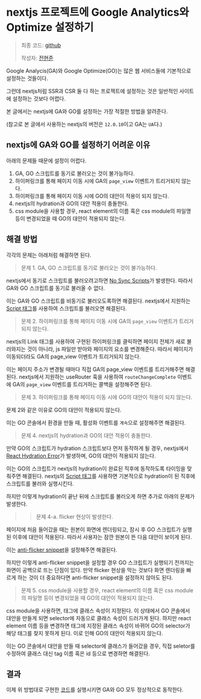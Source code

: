 # nextjs 프로젝트에 Google Analytics와 Optimize 설정하기

> 최종 코드: [github](https://github.com/youha-info/nextjs-with-ga-go)
> 
> 작성자: [전현준](https://github.com/hyunjunian)

Google Analycis(GA)와 Google Optimize(GO)는 많은 웹 서비스들에 기본적으로 설정하는 것들이다.

그런데 nextjs처럼 SSR과 CSR 둘 다 하는 프로젝트에 설정하는 것은 일반적인 사이트에 설정하는 것보다 어렵다.

본 글에서는 nextjs에 GA와 GO를 설정하는 가장 적절한 방법을 알려준다.

(참고로 본 글에서 사용하는 nextjs의 버전은 `12.0.10`이고 GA는 `UA`다.)

## nextjs에 GA와 GO를 설정하기 어려운 이유

아래의 문제들 때문에 설정이 어렵다.

1. GA, GO 스크립트를 동기로 불러오는 것이 불가능하다.
2. 하이퍼링크를 통해 페이지 이동 시에 GA의 `page_view` 이벤트가 트리거되지 않는다.
3. 하이퍼링크를 통해 페이지 이동 시에 GO의 대안이 적용이 되지 않는다.
4. nextjs의 hydration과 GO의 대안 적용이 충돌한다.
5. css module을 사용할 경우, react element의 이름 혹은 css module의 파일명 등이 변경되었을 때 GO의 대안이 적용되지 않는다.

## 해결 방법

각각의 문제는 아래처럼 해결하면 된다.

> 문제 1. GA, GO 스크립트를 동기로 불러오는 것이 불가능하다.

nextjs에서 동기로 스크립트를 불러오려고하면 [No Sync Scripts](https://nextjs.org/docs/messages/no-sync-scripts)가 발생한다. 따라서 GA와 GO 스크립트를 동기로 불러올 수 없다.

이는 GA와 GO 스크립트를 비동기로 불러오도록하면 해결된다. nextjs에서 지원하는 [Script 태그](https://nextjs.org/docs/basic-features/script)를 사용하여 스크립트를 불러오면 해결된다.

> 문제 2. 하이퍼링크를 통해 페이지 이동 시에 GA의 `page_view` 이벤트가 트리거되지 않는다.

nextjs의 Link 태그를 사용하여 구현된 하이퍼링크를 클릭하면 페이지 전체가 새로 불러와지는 것이 아니라, js 파일만 받아와 페이지의 요소를 변경해준다. 따라서 페이지가 이동되더라도 GA의 page_view 이벤트가 트리거되지 않는다.

이는 페이지 주소가 변경될 때마다 직접 GA의 page_view 이벤트를 트리거해주면 해결된다. nextjs에서 지원하는 useRouter 훅을 사용하여 `routeChangeComplete` 이벤트에 GA의 `page_view` 이벤트를 트리거하는 콜백을 설정해주면 된다.

> 문제 3. 하이퍼링크를 통해 페이지 이동 시에 GO의 대안이 적용이 되지 않는다.

문제 2와 같은 이유로 GO의 대안이 적용되지 않는다.

이는 GO 콘솔에서 환경을 만들 때, 활성화 이벤트를 `계속`으로 설정해주면 해결된다.

> 문제 4. nextjs의 hydration과 GO의 대안 적용이 충돌한다.

만약 GO의 스크립트가 hydration 스크립트보다 먼저 동작하게 될 경우, nextjs에서 [React Hydration Error](https://nextjs.org/docs/messages/react-hydration-error)가 발생하며, GO의 대안이 적용되지 않는다.

이는 GO의 스크립트가 nextjs의 hydration이 완료된 직후에 동작하도록 타이밍을 맞춰주면 해결된다. nextjs의 [Script 태그](https://nextjs.org/docs/basic-features/script#afterinteractive)를 사용하면 기본적으로 hydration이 된 직후에 스크립트를 불러와 실행시킨다.

하지만 이렇게 hydration이 끝난 뒤에 스크립트를 불러오게 하면 추가로 아래의 문제가 발생한다.

>> 문제 4-a. flicker 현상이 발생한다.

페이지에 처음 들어갔을 때는 원본이 화면에 렌더링되고, 잠시 후 GO 스크립트가 실행된 이후에 대안이 적용된다. 따라서 사용자는 잠깐 원본이 뜬 다음 대안이 보이게 된다.

이는 [anti-flicker snippet](https://support.google.com/optimize/answer/7100284)을 설정해주면 해결된다.

하지만 이렇게 anti-flicker snippet을 설정할 경우 GO 스크립트가 실행되기 전까지는 화면이 공백으로 뜨는 단점이 있다. 만약 flicker 현상을 막는 것보다 화면 렌더링을 빠르게 하는 것이 더 중요하다면 anti-flicker snippet을 설정하지 않아도 된다.

> 문제 5. css module을 사용할 경우, react element의 이름 혹은 css module의 파일명 등이 변경되었을 때 GO의 대안이 적용되지 않는다.

css module을 사용하면, 태그에 클래스 속성이 지정된다. 이 상태에서 GO 콘솔에서 대안을 만들게 되면 selector에 자동으로 클래스 속성이 드러가게 된다. 하지만 react element 이름 등을 변경하면 태그에 지정된 클래스 속성이 바뀌어 GO의 selector가 해당 태그를 찾지 못하게 된다. 이로 인해 GO의 대안이 적용되지 않는다.

이는 GO 콘솔에서 대안을 만들 때 selector에 클래스가 들어갔을 경우, 직접 seletor를 수정하여 클래스 대신 tag 이름 혹은 id 등으로 변경하면 해결된다.

## 결과

이제 위 방법대로 구현한 [코드](https://github.com/youha-info/nextjs-with-ga-go)를 실행시키면 GA와 GO 모두 정상적으로 동작한다.
